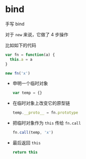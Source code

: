 # bind
手写 bind

对于 `new` 来说，它做了 4 步操作

比如如下的代码

```js
var fn = function(a) {
  this.a = a
}

new fn('x')
```

- 申明一个临时对象

  ```js
  var temp = {}
  ```

- 在临时对象上改变它的原型链

  ```js
  temp.__proto__ = fn.prototype
  ```

- 把临时对象作为 `this` 传给 `fn.call`

  ```js
  fn.call(temp, 'x')
  ```

- 最后返回 `this`

  ```js
  return this
  ```